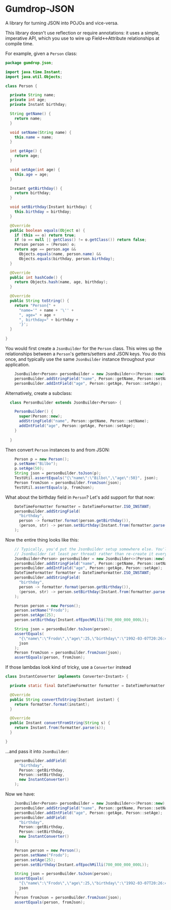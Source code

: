 # Gumdrop-JSON

A library for turning JSON into POJOs and vice-versa.

This library doesn't use reflection or require annotations: it uses a simple, imperative API, which you use to
wire up Field<->Attribute relationships at compile time.

For example, given a `Person` class:

```java
package gumdrop.json;

import java.time.Instant;
import java.util.Objects;

class Person {

  private String name;
  private int age;
  private Instant birthday;

  String getName() {
    return name;
  }

  void setName(String name) {
    this.name = name;
  }

  int getAge() {
    return age;
  }

  void setAge(int age) {
    this.age = age;
  }

  Instant getBirthday() {
    return birthday;
  }

  void setBirthday(Instant birthday) {
    this.birthday = birthday;
  }

  @Override
  public boolean equals(Object o) {
    if (this == o) return true;
    if (o == null || getClass() != o.getClass()) return false;
    Person person = (Person) o;
    return age == person.age &&
      Objects.equals(name, person.name) &&
      Objects.equals(birthday, person.birthday);
  }

  @Override
  public int hashCode() {
    return Objects.hash(name, age, birthday);
  }

  @Override
  public String toString() {
    return "Person{" +
      "name='" + name + '\'' +
      ", age=" + age +
      ", birthday=" + birthday +
      '}';
  }
  
}
```

You would first create a `JsonBuilder` for the `Person` class. This wires up the relationships between a
`Person`'s getters/setters and JSON keys. You do this once, and typically use the same `JsonBuilder` instance
throughout your application.

```java
    JsonBuilder<Person> personBuilder = new JsonBuilder<>(Person::new);
    personBuilder.addStringField("name", Person::getName, Person::setName);
    personBuilder.addIntField("age", Person::getAge, Person::setAge);
```

Alternatively, create a subclass:

```java
  class PersonBuilder extends JsonBuilder<Person> {

    PersonBuilder() {
      super(Person::new);
      addStringField("name", Person::getName, Person::setName);
      addIntField("age", Person::getAge, Person::setAge);
    }
    
  }
```

Then convert `Person` instances to and from JSON:

```java
    Person p = new Person();
    p.setName("Bilbo");
    p.setAge(50);
    String json = personBuilder.toJson(p);
    TestUtil.assertEquals("{\"name\":\"Bilbo\",\"age\":50}", json);
    Person fromJson = personBuilder.fromJson(json);
    TestUtil.assertEquals(p, fromJson);
```

What about the birthday field in `Person`? Let's add support for that now:

```java
    DateTimeFormatter formatter = DateTimeFormatter.ISO_INSTANT;
    personBuilder.addStringField(
      "birthday",
      person -> formatter.format(person.getBirthday()),
      (person, str) -> person.setBirthday(Instant.from(formatter.parse(str)))
    );
```

Now the entire thing looks like this:

```java
    // Typically, you'd put the JsonBuilder setup somewhere else. You'll want to create just one instance of a
    // JsonBuilder (at least per thread) rather than re-create it every time you want to (de)serialize an object. 
    JsonBuilder<Person> personBuilder = new JsonBuilder<>(Person::new);
    personBuilder.addStringField("name", Person::getName, Person::setName);
    personBuilder.addIntField("age", Person::getAge, Person::setAge);
    DateTimeFormatter formatter = DateTimeFormatter.ISO_INSTANT;
    personBuilder.addStringField(
      "birthday",
      person -> formatter.format(person.getBirthday()),
      (person, str) -> person.setBirthday(Instant.from(formatter.parse(str)))
    );

    Person person = new Person();
    person.setName("Frodo");
    person.setAge(25);
    person.setBirthday(Instant.ofEpochMilli(700_000_000_000L));

    String json = personBuilder.toJson(person);
    assertEquals(
      "{\"name\":\"Frodo\",\"age\":25,\"birthday\":\"1992-03-07T20:26:40Z\"}",
      json
    );
    Person fromJson = personBuilder.fromJson(json);
    assertEquals(person, fromJson);
```

If those lambdas look kind of tricky, use a `Converter` instead

```java
class InstantConverter implements Converter<Instant> {

  private static final DateTimeFormatter formatter = DateTimeFormatter.ISO_INSTANT;

  @Override
  public String convertToString(Instant instant) {
    return formatter.format(instant);
  }

  @Override
  public Instant convertFromString(String s) {
    return Instant.from(formatter.parse(s));
  }

}
```

...and pass it into `JsonBuilder`:

```java
    personBuilder.addField(
      "birthday",
      Person::getBirthday,
      Person::setBirthday,
      new InstantConverter()
    );
```

Now we have:

```java
    JsonBuilder<Person> personBuilder = new JsonBuilder<>(Person::new);
    personBuilder.addStringField("name", Person::getName, Person::setName);
    personBuilder.addIntField("age", Person::getAge, Person::setAge);
    personBuilder.addField(
      "birthday",
      Person::getBirthday,
      Person::setBirthday,
      new InstantConverter()
    );

    Person person = new Person();
    person.setName("Frodo");
    person.setAge(25);
    person.setBirthday(Instant.ofEpochMilli(700_000_000_000L));

    String json = personBuilder.toJson(person);
    assertEquals(
      "{\"name\":\"Frodo\",\"age\":25,\"birthday\":\"1992-03-07T20:26:40Z\"}",
      json
    );
    Person fromJson = personBuilder.fromJson(json);
    assertEquals(person, fromJson);
```

